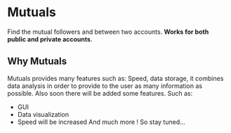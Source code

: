 # Mutuals
Find the mutual followers and between two accounts. **Works for both public and private accounts**.

## Why Mutuals

Mutuals provides many features such as: Speed, data storage, it combines data analysis in order to provide to the user as many information as possible.
Also soon there will be added some features. Such as:
- GUI
- Data visualization
- Speed will be increased
And much more ! So stay tuned...
